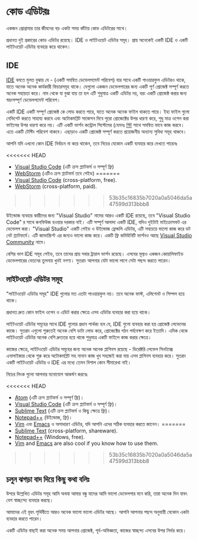 # কোড এডিটরঃ

একজন প্রোগ্রামার তার জীবনের বড় একটা সময় কাঁটায় কোড এডিটরের সাথে।

প্রধানত দুই প্রকারের কোড এডিটর রয়েছে। IDE ও লাইটওয়েট এডিটর সমূহ। প্রায় অনেকেই একটি IDE ও একটি লাইটওয়েট এডিটর ব্যবহার করে থাকেন।

## IDE

[IDE](https://en.wikipedia.org/wiki/Integrated_development_environment) বলতে মুলত বুঝায় যে - (একটি সমন্বিত ডেভেলপমেন্ট পরিবেশ) যার সাথে একটি পাওয়ারফুল এডিটরও থাকে, যাতে অনেক অনেক কার্যকারী ফিচারসমূহ থাকে। যেগুলো একজন ডেভেলপারের জন্য একটি পূর্ণ প্রোজেক্ট সম্পূর্ণ করতে অনেক সহায়তা করে। নাম থেকে যা বুঝা যায় তা হল এটি শুধুমাত্র একটি এডিটর নয়, বরং একটি প্রোজেক্ট করার জন্য স্বয়ংসম্পূর্ণ ডেভেলপমেন্ট পরিবেশ।

একটি IDE একটি সম্পূর্ণ প্রোজেক্ট কে লোড করতে পারে, যাতে অনেক অনেক ফাইল থাকতে পারে। ইহা ফাইল গুলো নেভিগেট করতে সাহায্য করবে এবং অটোকমপ্লিট সাজেসন দিবে পুরো প্রোজেক্টের উপর ধারণা করে, শুধু মাত্র ওপেন করা ফাইলের উপর ধারণা করে নয়। এটি একটি ভার্শন কন্ট্রোল সিস্টেমের (যেমনঃ [গিট](https://git-scm.com/) সাথে সমন্বিত ভাবে কাজ করবে। এতে একটি টেস্টিং পরিবেশ থাকবে। এছাড়াও একটি প্রোজেক্ট সম্পূর্ণ করতে প্রয়োজনীয় অন্যান্য সুবিধা সমূহ থাকবে।

আপনি যদি এখনো কোন IDE নির্বাচন না করে থাকেন, তবে নিচের যেকোন একটি ব্যবহার করে দেখতে পারেনঃ

<<<<<<< HEAD
- [Visual Studio Code](https://code.visualstudio.com/) (এটি ক্রস প্ল্যাটফর্ম ও সম্পূর্ণ ফ্রি)
- [WebStorm](http://www.jetbrains.com/webstorm/) (এটিও ক্রস প্ল্যাটফর্ম তবে পেইড)
=======
- [Visual Studio Code](https://code.visualstudio.com/) (cross-platform, free).
- [WebStorm](https://www.jetbrains.com/webstorm/) (cross-platform, paid).
>>>>>>> 53b35c16835b7020a0a5046da5a47599d313bbb8

উইন্ডোজ ব্যবহার কারীদের জন্য "Visual Studio" নামের আরও একটি IDE রয়েছে, তবে "Visual Studio Code" র সাথে কনফিউজ হওয়ার দরকার নাই। এটি সম্পূর্ণ আলাদা একটি IDE, যদিও দুইটাই মাইক্রোসফট এর ডেভেলপ করা। "Visual Studio" একটি পেইড ও উইন্ডোজ ফ্রেন্ডলি এডিটর, এটি সবচেয়ে ভালো কাজ করে ডট নেট প্ল্যাটফর্মে। এটি জাভাস্ক্রিপ্ট এর জন্যও ভালো কাজ করে। একটি ফ্রি কমিউনিটি ভার্শনও আছে [Visual Studio Community](https://www.visualstudio.com/vs/community/) নামে।

বেশির ভাগ IDE সমূহ পেইড, তবে তাদের প্রায় সবার ট্রায়াল ভার্শন রয়েছে। এসবের মূল্যও একজন কোয়ালিফাইড ডেভেলপারের বেতনের তুলনায় খুবই নগণ্য। সুতরাং আপনার যেটা ভালো লাগে সেটা পছন্দ করতে পারেন।

## লাইটওয়েট এডিটর সমূহ

"লাইটওয়েট এডিটর সমূহ" IDE গুলোর মত এতটা পাওয়ারফুল নয়। তবে অনেক ফাস্ট, এলিগেনট ও সিম্পল হয়ে থাকে।

প্রধানত দ্রুত কোন ফাইল ওপেন ও এডিট করার ক্ষেত্রে এসব এডিটর ব্যবহার করা হয়ে থাকে।

লাইটওয়েট এডিটর সমূহের সাথে IDE গুলোর প্রধান পার্থক্য হল যে, IDE গুলো ব্যবহার করা হয় প্রোজেক্ট লেভেলের কাজে। সুতরাং এগুলো শুরুতেই অনেক বেশি ডাটা লোড করে, প্রোজেক্টের গঠন পর্যবেক্ষণ করে ইত্যাদি। এদিক থেকে লাইটওয়েট এডিটর অনেক বেশি দ্রুততর হয়ে থাকে শুধুমাত্র একটি ফাইলে কাজ করার ক্ষেত্রে।

কাজের ক্ষেত্রে, লাইটওয়েট এডিটর সমূহের জন্য অনেক অনেক প্লাগিনস রয়েছে - ডিরেক্টরি লেভেল সিনট্যাক্স এনালাইজার থেকে শুরু করে অটোকমপ্লিট সহ নানান কাজ খুব সহজেই করা যায় এসব প্লাগিনস ব্যবহার করে। সুতরাং একটি লাইটওয়েট এডিটর ও IDE এর মধ্যে তেমন বিশাল কোন সীমারেখা নাই।

নিচের লিংক গুলো আপনার মনোযোগ আকর্ষণ করবেঃ

<<<<<<< HEAD
- [Atom](https://atom.io/) (এটি ক্রস প্ল্যাটফর্ম ও সম্পূর্ণ ফ্রি)।
- [Visual Studio Code](https://code.visualstudio.com/) (এটি ক্রস প্ল্যাটফর্ম ও সম্পূর্ণ ফ্রি)।
- [Sublime Text](http://www.sublimetext.com) (এটি ক্রস প্ল্যাটফর্ম ও কিছু ক্ষেত্রে ফ্রি)।
- [Notepad++](https://notepad-plus-plus.org/) (উইন্ডোজ, ফ্রি)।
- [Vim](http://www.vim.org/) এবং [Emacs](https://www.gnu.org/software/emacs/) ও অসাধারণ এডিটর, যদি আপনি এদের সঠিক ব্যবহার করতে জানেন।
=======
- [Sublime Text](http://www.sublimetext.com) (cross-platform, shareware).
- [Notepad++](https://notepad-plus-plus.org/) (Windows, free).
- [Vim](http://www.vim.org/) and [Emacs](https://www.gnu.org/software/emacs/) are also cool if you know how to use them.
>>>>>>> 53b35c16835b7020a0a5046da5a47599d313bbb8

## চলুন ঝগড়া বাদ দিয়ে কিছু কথা বলিঃ

উপরে উল্লেখিত এডিটর সমূহ আমি অথবা আমার বন্ধু যাদের আমি ভালো ডেভেলপার মনে করি, তারা অনেক দিন যাবৎ বেশ স্বাচ্ছন্দ্যে ব্যবহার করছে।

আমাদের এই বৃহৎ পৃথিবীতে আরও অনেক ভালো ভালো এডিটর আছে। আপনি আপনার পছন্দ অনুযায়ী যেকোন একটা ব্যবহার করতে পারেন।

একটি এডিটর বাছাই করা অনেক সময় আপনার প্রোজেক্ট, পূর্ব-অভিজ্ঞতা, কাজের স্বাচ্ছন্দ্য এসবের উপর নির্ভর করে।